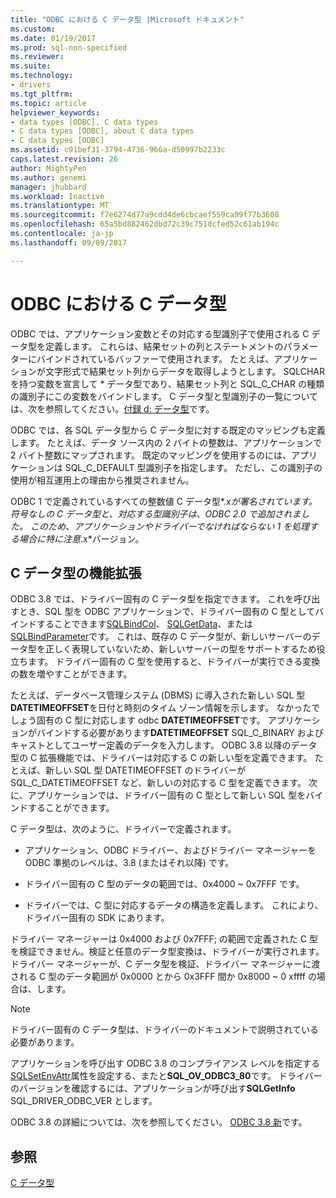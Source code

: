 ```yaml
---
title: "ODBC における C データ型 |Microsoft ドキュメント"
ms.custom: 
ms.date: 01/19/2017
ms.prod: sql-non-specified
ms.reviewer: 
ms.suite: 
ms.technology:
- drivers
ms.tgt_pltfrm: 
ms.topic: article
helpviewer_keywords:
- data types [ODBC], C data types
- C data types [ODBC], about C data types
- C data types [ODBC]
ms.assetid: c91bef31-3794-4736-966a-d50997b2233c
caps.latest.revision: 26
author: MightyPen
ms.author: genemi
manager: jhubbard
ms.workload: Inactive
ms.translationtype: MT
ms.sourcegitcommit: f7e6274d77a9cdd4de6cbcaef559ca99f77b3608
ms.openlocfilehash: 65a5bd882462dbd72c39c751dcfed52c61ab194c
ms.contentlocale: ja-jp
ms.lasthandoff: 09/09/2017

---
```

# <a name="c-data-types-in-odbc"></a>ODBC における C データ型
ODBC では、アプリケーション変数とその対応する型識別子で使用される C データ型を定義します。 これらは、結果セットの列とステートメントのパラメーターにバインドされているバッファーで使用されます。 たとえば、アプリケーションが文字形式で結果セット列からデータを取得しようとします。 SQLCHAR を持つ変数を宣言して * データ型であり、結果セット列と SQL_C_CHAR の種類の識別子にこの変数をバインドします。 C データ型と型識別子の一覧については、次を参照してください。[付録 d: データ型](../../../odbc/reference/appendixes/appendix-d-data-types.md)です。  
  
 ODBC では、各 SQL データ型から C データ型に対する既定のマッピングも定義します。 たとえば、データ ソース内の 2 バイトの整数は、アプリケーションで 2 バイト整数にマップされます。 既定のマッピングを使用するのには、アプリケーションは SQL_C_DEFAULT 型識別子を指定します。 ただし、この識別子の使用が相互運用上の理由から推奨されません。  
  
 ODBC 1 で定義されているすべての整数値 C データ型*.x*が署名されています。 符号なしの C データ型と、対応する型識別子は、ODBC 2.0 で追加されました。 このため、アプリケーションやドライバーでなければならない 1 を処理する場合に特に注意*.x*バージョン。  
  
## <a name="c-data-type-extensibility"></a>C データ型の機能拡張  
 ODBC 3.8 では、ドライバー固有の C データ型を指定できます。 これを呼び出すとき、SQL 型を ODBC アプリケーションで、ドライバー固有の C 型としてバインドすることできます[SQLBindCol](../../../odbc/reference/syntax/sqlbindcol-function.md)、 [SQLGetData](../../../odbc/reference/syntax/sqlgetdata-function.md)、または[SQLBindParameter](../../../odbc/reference/syntax/sqlbindparameter-function.md)です。 これは、既存の C データ型が、新しいサーバーのデータ型を正しく表現していないため、新しいサーバーの型をサポートするため役立ちます。 ドライバー固有の C 型を使用すると、ドライバーが実行できる変換の数を増やすことができます。  
  
 たとえば、データベース管理システム (DBMS) に導入された新しい SQL 型**DATETIMEOFFSET**を日付と時刻のタイム ゾーン情報を示します。 なかったでしょう固有の C 型に対応します odbc **DATETIMEOFFSET**です。 アプリケーションがバインドする必要があります**DATETIMEOFFSET** SQL_C_BINARY およびキャストとしてユーザー定義のデータを入力します。 ODBC 3.8 以降のデータ型の C 拡張機能では、ドライバーは対応する C の新しい型を定義できます。 たとえば、新しい SQL 型 DATETIMEOFFSET のドライバーが SQL_C_DATETIMEOFFSET など、新しいの対応する C 型を定義できます。 次に、アプリケーションでは、ドライバー固有の C 型として新しい SQL 型をバインドすることができます。  
  
 C データ型は、次のように、ドライバーで定義されます。  
  
-   アプリケーション、ODBC ドライバー、およびドライバー マネージャーを ODBC 準拠のレベルは、3.8 (またはそれ以降) です。  
  
-   ドライバー固有の C 型のデータの範囲では、0x4000 ~ 0x7FFF です。  
  
-   ドライバーでは、C 型に対応するデータの構造を定義します。  これにより、ドライバー固有の SDK にあります。  
  
 ドライバー マネージャーは 0x4000 および 0x7FFF; の範囲で定義された C 型を検証できません。検証と任意のデータ型変換は、ドライバーが実行されます。 ドライバー マネージャーが、C データ型を検証、ドライバー マネージャーに渡される C 型のデータ範囲が 0x0000 とから 0x3FFF 間か 0x8000 ~ 0 xffff の場合は、します。  
  
> [!NOTE]  
>  ドライバー固有の C データ型は、ドライバーのドキュメントで説明されている必要があります。  
  
 アプリケーションを呼び出す ODBC 3.8 のコンプライアンス レベルを指定する[SQLSetEnvAttr](../../../odbc/reference/syntax/sqlsetenvattr-function.md)属性を設定する、またと**SQL_OV_ODBC3_80**です。 ドライバーのバージョンを確認するには、アプリケーションが呼び出す**SQLGetInfo** SQL_DRIVER_ODBC_VER とします。  
  
 ODBC 3.8 の詳細については、次を参照してください。 [ODBC 3.8 新](../../../odbc/reference/what-s-new-in-odbc-3-8.md)です。  
  
## <a name="see-also"></a>参照  
 [C データ型](../../../odbc/reference/appendixes/c-data-types.md)


